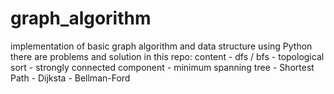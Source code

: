 # graph_algorithm
implementation of basic graph algorithm and data structure using Python
there are problems and solution in this repo:
content
	- dfs / bfs
	- topological sort
	- strongly connected component
	- minimum spanning tree
	- Shortest Path
		- Dijksta
		- Bellman-Ford
